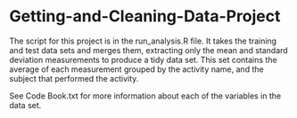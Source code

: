 # Getting-and-Cleaning-Data-Project

The script for this project is in the run_analysis.R file. It takes the training and test data sets and merges them, extracting only the mean and standard deviation measurements to produce a tidy data set. This set contains the average of each measurement grouped by the activity name, and the subject that performed the activity.

See Code Book.txt for more information about each of the variables in the data set.